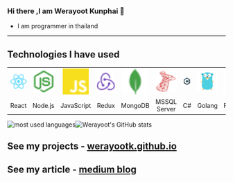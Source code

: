 
### Hi there ,I am Werayoot Kunphai 👋
- I am programmer in thailand
---

## Technologies I have used

<table >
	<tr align="center">
		<td >
			<img src="/.github/icons/React.svg" width="60"/>
		</td>
		<td >
			<img src="/.github/icons/Nodejs.svg" width="60"/>
		</td>
		<td >
			<img src="/.github/icons/JS.svg" width="60"/>
		</td>
		<td>
			<img src="/.github/icons/Redux.svg" width="60"/>
		</td>
		<td >
			<img src="/.github/icons/MongoDB.svg" width="60"/>
		</td>
		<td >
			<img src="/.github/icons/mssql.svg" width="60"/>
		</td>
		<td >
			<img src="/.github/icons/icons8-c-sharp-logo.svg" width="60"/>
		</td>
		<td >
			<img src="/.github/icons/icons8-golang.svg" width="60"/>
		</td>
		<td >
			<img src="/.github/icons/icons8-google-firebase-console.svg" width="60"/>
		</td>
		<td >
			<img src="/.github/icons/icons8-mysql-logo.svg" width="60"/>
		</td>
		<td >
			<img src="/.github/icons/icons8-python.svg" width="60"/>
		</td>
	</tr>
	<tr align="center">
		<td>React</td>
		<td>Node.js</td>
		<td>JavaScript</td>
		<td>Redux</td>
		<td>MongoDB</td>
		<td>MSSQL Server</td>
		<td>C#</td>
		<td>Golang</td>
		<td>Firebase</td>
		<td>Mysql</td>
		<td>Python</td>
	</tr>
</table>

<img align="left" src="https://github-readme-stats.vercel.app/api/top-langs?username=beerth21624&show_icons=true&locale=en&layout=compact&theme=radical" alt="most used languages" />

![Werayoot's GitHub stats](https://github-readme-stats.vercel.app/api?username=werayootk&theme=blue-green&show_icons=true)

## See my projects - [werayootk.github.io](https://werayootk.github.io/demo-portfolio/)
## See my article - [medium blog](https://medium.com/@werayoot-kunphai)

<!--
**Werayootk/Werayootk** is a ✨ _special_ ✨ repository because its `README.md` (this file) appears on your GitHub profile.
Here are some ideas to get you started:
- 🔭 I’m currently working on ...
- 🌱 I’m currently learning ...
- 👯 I’m looking to collaborate on ...
- 🤔 I’m looking for help with ...
- 💬 Ask me about ...
- 📫 How to reach me: ...
- 😄 Pronouns: ...
- ⚡ Fun fact: ...
-->
